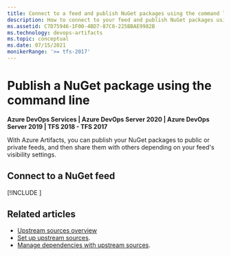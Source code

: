 ```yaml
---
title: Connect to a feed and publish NuGet packages using the command line
description: How to connect to your feed and publish NuGet packages using the command line
ms.assetid: C7D75946-1F00-4BD7-87C8-225BBAE9982B
ms.technology: devops-artifacts
ms.topic: conceptual
ms.date: 07/15/2021
monikerRange: '>= tfs-2017'
---
```


# Publish a NuGet package using the command line

**Azure DevOps Services | Azure DevOps Server 2020 | Azure DevOps Server 2019 | TFS 2018 - TFS 2017**

With Azure Artifacts, you can publish your NuGet packages to public or private feeds, and then share them with others depending on your feed's visibility settings. 

## Connect to a NuGet feed

[!INCLUDE [](../includes/nuget/nuget-publish-endpoint.md)]

## Related articles

- [Upstream sources overview](../concepts/upstream-sources.md)
- [Set up upstream sources](../how-to/set-up-upstream-sources.md). 
- [Manage dependencies with upstream sources](../tutorials/protect-oss-packages-with-upstream-sources.md).

